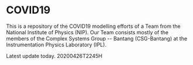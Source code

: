# COVID19

This is a repository of the COVID19 modelling efforts of a Team from the National Institute of Physics (NIP).
Our Team consists mostly of the members of the Complex Systems Group -- Bantang (CSG-Bantang) at the Instrumentation Physics Laboratory (IPL).

Latest update today. 20200426T2245H
